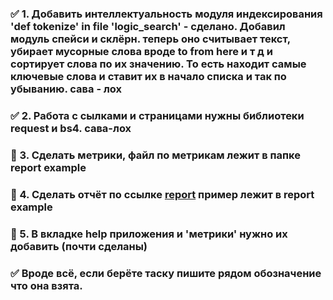 ### ✅ 1. Добавить интеллектуальность модуля индексирования 'def tokenize' in file 'logic_search' - сделано. Добавил модуль спейси и склёрн. теперь оно считывает текст, убирает мусорные слова вроде to from here и т д и сортирует слова по их значению. То есть находит самые ключевые слова и ставит их в начало списка и так по убыванию. сава - лох
### ✅ 2. Работа с сылками и страницами нужны библиотеки request и bs4. сава-лох
### 🔲 3. Сделать метрики, файл по метрикам лежит в папке report example
### 🔲 4. Сделать отчёт по ссылке [report](https://docs.google.com/document/d/1SG8dhofV5O_tqJKYjk4hQiWK4JsQmvtV8dE_FZaICEw/edit?usp=sharing) пример лежит в report example
### 🔲 5. В вкладке help приложения и 'метрики' нужно их добавить (почти сделаны)
### ✅ Вроде всё, если берёте таску пишите рядом обозначение что она взята.
